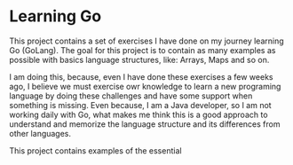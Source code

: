 # Learning Go
This project contains a set of exercises I have done on my journey learning Go (GoLang).
The goal for this project is to contain as many examples as possible with basics language structures, 
like: Arrays, Maps and so on.

I am doing this, because, even I have done these exercises a few weeks ago, I believe we must exercise owr knowledge 
to learn a new programing language by doing these challenges and have some support when something is missing.
Even because, I am a Java developer, so I am not working daily with Go, what makes me think this is a good approach 
to understand and memorize the language structure and its differences from other languages.

This project contains examples of the essential 